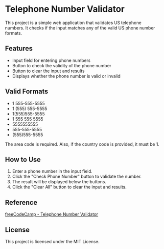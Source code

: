 # Telephone Number Validator

This project is a simple web application that validates US telephone numbers. It checks if the input matches any of the valid US phone number formats.

## Features

-   Input field for entering phone numbers
-   Button to check the validity of the phone number
-   Button to clear the input and results
-   Displays whether the phone number is valid or invalid

## Valid Formats

-   1 555-555-5555
-   1 (555) 555-5555
-   1(555)555-5555
-   1 555 555 5555
-   5555555555
-   555-555-5555
-   (555)555-5555

The area code is required. Also, if the country code is provided, it must be 1.

## How to Use

1. Enter a phone number in the input field.
2. Click the "Check Phone Number" button to validate the number.
3. The result will be displayed below the buttons.
4. Click the "Clear All" button to clear the input and results.

## Reference

[freeCodeCamp - Telephone Number Validator](https://www.freecodecamp.org/learn/javascript-algorithms-and-data-structures-v8/build-a-telephone-number-validator-project/build-a-telephone-number-validator)


## License

This project is licensed under the MIT License.
